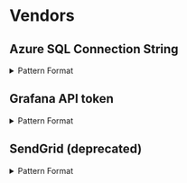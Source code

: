 <!-- WARNING: This README is generated automatically
-->
# Vendors

## Azure SQL Connection String


<details>
<summary>Pattern Format</summary>
<p>

```regex
(?i)[a-z][a-z0-9-]+\.database(?:\.secure)?\.(?:(?:windows|usgovcloudapi)\.net|chinacloudapi\.cn|cloudapi\.de)
```
  
**Sample**
 ```
  const db = "abc123.database.secure.windows.net"
 ```
  
**Comments / Notes:**
- Deprecated from Secret Scanning for private repositories: https://github.blog/changelog/2021-10-18-secret-scanning-no-longer-supports-azure-sql-connection-strings-in-private-repos/
- Current Version: v1.0
</p>
</details>


## Grafana API token


<details>
<summary>Pattern Format</summary>
<p>

```regex
eyJrIjoi(?i)[a-z0-9-_=]{42}
```

**Comments / Notes:**

- Current Version: v0.1
</p>
</details>



## SendGrid (deprecated)


<details>
<summary>Pattern Format</summary>
<p>

```regex
SG\.[a-zA-Z0-9-]*\.[a-zA-Z0-9-]*
```

**Comments / Notes:**

- Current Version: v0.1
- Deprecated (supported by Secret Scanning)
</p>
</details>


